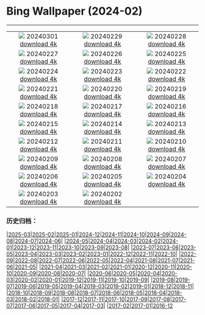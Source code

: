 # Bing Wallpaper (2024-02)
**************
| | | |
| :----: | :----: | :----: |
| ![](https://www.bing.com/th?id=OHR.CinqueTorriCortina_IT-IT1456925506_1920x1080.jpg) 20240301 [download 4k](https://www.bing.com/th?id=OHR.CinqueTorriCortina_IT-IT1456925506_UHD.jpg) | ![](https://www.bing.com/th?id=OHR.LeapingSquirrel_IT-IT0733873049_1920x1080.jpg) 20240229 [download 4k](https://www.bing.com/th?id=OHR.LeapingSquirrel_IT-IT0733873049_UHD.jpg) | ![](https://www.bing.com/th?id=OHR.BamburghCastleUK_IT-IT5518925488_1920x1080.jpg) 20240228 [download 4k](https://www.bing.com/th?id=OHR.BamburghCastleUK_IT-IT5518925488_UHD.jpg) |
| ![](https://www.bing.com/th?id=OHR.PolarBearCubs_IT-IT9998741209_1920x1080.jpg) 20240227 [download 4k](https://www.bing.com/th?id=OHR.PolarBearCubs_IT-IT9998741209_UHD.jpg) | ![](https://www.bing.com/th?id=OHR.GrandCanyonWinter_IT-IT9629342558_1920x1080.jpg) 20240226 [download 4k](https://www.bing.com/th?id=OHR.GrandCanyonWinter_IT-IT9629342558_UHD.jpg) | ![](https://www.bing.com/th?id=OHR.MtPrevostDuncan_IT-IT3250174651_1920x1080.jpg) 20240225 [download 4k](https://www.bing.com/th?id=OHR.MtPrevostDuncan_IT-IT3250174651_UHD.jpg) |
| ![](https://www.bing.com/th?id=OHR.GreenfinchesBattle_IT-IT1304906662_1920x1080.jpg) 20240224 [download 4k](https://www.bing.com/th?id=OHR.GreenfinchesBattle_IT-IT1304906662_UHD.jpg) | ![](https://www.bing.com/th?id=OHR.HaghartsinMonastery_IT-IT8194609337_1920x1080.jpg) 20240223 [download 4k](https://www.bing.com/th?id=OHR.HaghartsinMonastery_IT-IT8194609337_UHD.jpg) | ![](https://www.bing.com/th?id=OHR.BrightonBoxes_IT-IT6630946422_1920x1080.jpg) 20240222 [download 4k](https://www.bing.com/th?id=OHR.BrightonBoxes_IT-IT6630946422_UHD.jpg) |
| ![](https://www.bing.com/th?id=OHR.YosemiteFirefall_IT-IT1880342554_1920x1080.jpg) 20240221 [download 4k](https://www.bing.com/th?id=OHR.YosemiteFirefall_IT-IT1880342554_UHD.jpg) | ![](https://www.bing.com/th?id=OHR.PeakDistrictNP_IT-IT5172127370_1920x1080.jpg) 20240220 [download 4k](https://www.bing.com/th?id=OHR.PeakDistrictNP_IT-IT5172127370_UHD.jpg) | ![](https://www.bing.com/th?id=OHR.CarnavalTenerife_IT-IT6859565404_1920x1080.jpg) 20240219 [download 4k](https://www.bing.com/th?id=OHR.CarnavalTenerife_IT-IT6859565404_UHD.jpg) |
| ![](https://www.bing.com/th?id=OHR.DominicaWhales_IT-IT8820553852_1920x1080.jpg) 20240218 [download 4k](https://www.bing.com/th?id=OHR.DominicaWhales_IT-IT8820553852_UHD.jpg) | ![](https://www.bing.com/th?id=OHR.LakeDolomites_IT-IT2963188233_1920x1080.jpg) 20240217 [download 4k](https://www.bing.com/th?id=OHR.LakeDolomites_IT-IT2963188233_UHD.jpg) | ![](https://www.bing.com/th?id=OHR.BackyardBird_IT-IT6515911686_1920x1080.jpg) 20240216 [download 4k](https://www.bing.com/th?id=OHR.BackyardBird_IT-IT6515911686_UHD.jpg) |
| ![](https://www.bing.com/th?id=OHR.HippopotamusDay_IT-IT9950254763_1920x1080.jpg) 20240215 [download 4k](https://www.bing.com/th?id=OHR.HippopotamusDay_IT-IT9950254763_UHD.jpg) | ![](https://www.bing.com/th?id=OHR.BowingCrane_IT-IT9417947557_1920x1080.jpg) 20240214 [download 4k](https://www.bing.com/th?id=OHR.BowingCrane_IT-IT9417947557_UHD.jpg) | ![](https://www.bing.com/th?id=OHR.CarnevaleViareggio_IT-IT8940909658_1920x1080.jpg) 20240213 [download 4k](https://www.bing.com/th?id=OHR.CarnevaleViareggio_IT-IT8940909658_UHD.jpg) |
| ![](https://www.bing.com/th?id=OHR.GiantTortoise_IT-IT7539494378_1920x1080.jpg) 20240212 [download 4k](https://www.bing.com/th?id=OHR.GiantTortoise_IT-IT7539494378_UHD.jpg) | ![](https://www.bing.com/th?id=OHR.FolegandrosGreece_IT-IT6602141211_1920x1080.jpg) 20240211 [download 4k](https://www.bing.com/th?id=OHR.FolegandrosGreece_IT-IT6602141211_UHD.jpg) | ![](https://www.bing.com/th?id=OHR.ChinaDragon_IT-IT5937378207_1920x1080.jpg) 20240210 [download 4k](https://www.bing.com/th?id=OHR.ChinaDragon_IT-IT5937378207_UHD.jpg) |
| ![](https://www.bing.com/th?id=OHR.PegadungRocks_IT-IT3929820367_1920x1080.jpg) 20240209 [download 4k](https://www.bing.com/th?id=OHR.PegadungRocks_IT-IT3929820367_UHD.jpg) | ![](https://www.bing.com/th?id=OHR.MtHoodOregon_IT-IT1426084840_1920x1080.jpg) 20240208 [download 4k](https://www.bing.com/th?id=OHR.MtHoodOregon_IT-IT1426084840_UHD.jpg) | ![](https://www.bing.com/th?id=OHR.StJamesPool_IT-IT1919954550_1920x1080.jpg) 20240207 [download 4k](https://www.bing.com/th?id=OHR.StJamesPool_IT-IT1919954550_UHD.jpg) |
| ![](https://www.bing.com/th?id=OHR.SanremoFestival_IT-IT4644793189_1920x1080.jpg) 20240206 [download 4k](https://www.bing.com/th?id=OHR.SanremoFestival_IT-IT4644793189_UHD.jpg) | ![](https://www.bing.com/th?id=OHR.WesternMonarchs_IT-IT2924035412_1920x1080.jpg) 20240205 [download 4k](https://www.bing.com/th?id=OHR.WesternMonarchs_IT-IT2924035412_UHD.jpg) | ![](https://www.bing.com/th?id=OHR.DevetashkaCave_IT-IT5414731780_1920x1080.jpg) 20240204 [download 4k](https://www.bing.com/th?id=OHR.DevetashkaCave_IT-IT5414731780_UHD.jpg) |
| ![](https://www.bing.com/th?id=OHR.LakeTahoeRock_IT-IT1070329112_1920x1080.jpg) 20240203 [download 4k](https://www.bing.com/th?id=OHR.LakeTahoeRock_IT-IT1070329112_UHD.jpg) | ![](https://www.bing.com/th?id=OHR.AlpineMarmot_IT-IT3513060995_1920x1080.jpg) 20240202 [download 4k](https://www.bing.com/th?id=OHR.AlpineMarmot_IT-IT3513060995_UHD.jpg) |  |

### 历史归档：

|[2025-03](bing/2025-03/2025-03.md)|[2025-02](bing/2025-02/2025-02.md)|[2025-01](bing/2025-01/2025-01.md)|[2024-12](bing/2024-12/2024-12.md)|[2024-11](bing/2024-11/2024-11.md)|[2024-10](bing/2024-10/2024-10.md)|[2024-09](bing/2024-09/2024-09.md)|[2024-08](bing/2024-08/2024-08.md)|[2024-07](bing/2024-07/2024-07.md)|[2024-06](bing/2024-06/2024-06.md)|
|[2024-05](bing/2024-05/2024-05.md)|[2024-04](bing/2024-04/2024-04.md)|[2024-03](bing/2024-03/2024-03.md)|[2024-02](bing/2024-02/2024-02.md)|[2024-01](bing/2024-01/2024-01.md)|[2023-12](bing/2023-12/2023-12.md)|[2023-11](bing/2023-11/2023-11.md)|[2023-10](bing/2023-10/2023-10.md)|[2023-09](bing/2023-09/2023-09.md)|[2023-08](bing/2023-08/2023-08.md)|
|[2023-07](bing/2023-07/2023-07.md)|[2023-06](bing/2023-06/2023-06.md)|[2023-05](bing/2023-05/2023-05.md)|[2023-04](bing/2023-04/2023-04.md)|[2023-03](bing/2023-03/2023-03.md)|[2023-02](bing/2023-02/2023-02.md)|[2023-01](bing/2023-01/2023-01.md)|[2022-12](bing/2022-12/2022-12.md)|[2022-11](bing/2022-11/2022-11.md)|[2022-10](bing/2022-10/2022-10.md)|
|[2022-09](bing/2022-09/2022-09.md)|[2022-08](bing/2022-08/2022-08.md)|[2022-07](bing/2022-07/2022-07.md)|[2022-06](bing/2022-06/2022-06.md)|[2022-05](bing/2022-05/2022-05.md)|[2022-04](bing/2022-04/2022-04.md)|[2021-08](bing/2021-08/2021-08.md)|[2021-07](bing/2021-07/2021-07.md)|[2021-06](bing/2021-06/2021-06.md)|[2021-05](bing/2021-05/2021-05.md)|
|[2021-04](bing/2021-04/2021-04.md)|[2021-03](bing/2021-03/2021-03.md)|[2021-02](bing/2021-02/2021-02.md)|[2021-01](bing/2021-01/2021-01.md)|[2020-12](bing/2020-12/2020-12.md)|[2020-11](bing/2020-11/2020-11.md)|[2020-10](bing/2020-10/2020-10.md)|[2020-09](bing/2020-09/2020-09.md)|[2020-08](bing/2020-08/2020-08.md)|[2020-07](bing/2020-07/2020-07.md)|
|[2020-06](bing/2020-06/2020-06.md)|[2020-05](bing/2020-05/2020-05.md)|[2020-04](bing/2020-04/2020-04.md)|[2020-03](bing/2020-03/2020-03.md)|[2020-02](bing/2020-02/2020-02.md)|[2020-01](bing/2020-01/2020-01.md)|[2019-12](bing/2019-12/2019-12.md)|[2019-11](bing/2019-11/2019-11.md)|[2019-10](bing/2019-10/2019-10.md)|[2019-09](bing/2019-09/2019-09.md)|
|[2019-08](bing/2019-08/2019-08.md)|[2019-07](bing/2019-07/2019-07.md)|[2019-06](bing/2019-06/2019-06.md)|[2019-05](bing/2019-05/2019-05.md)|[2019-04](bing/2019-04/2019-04.md)|[2019-03](bing/2019-03/2019-03.md)|[2019-02](bing/2019-02/2019-02.md)|[2019-01](bing/2019-01/2019-01.md)|[2018-12](bing/2018-12/2018-12.md)|[2018-11](bing/2018-11/2018-11.md)|
|[2018-10](bing/2018-10/2018-10.md)|[2018-09](bing/2018-09/2018-09.md)|[2018-08](bing/2018-08/2018-08.md)|[2018-07](bing/2018-07/2018-07.md)|[2018-06](bing/2018-06/2018-06.md)|[2018-05](bing/2018-05/2018-05.md)|[2018-04](bing/2018-04/2018-04.md)|[2018-03](bing/2018-03/2018-03.md)|[2018-02](bing/2018-02/2018-02.md)|[2018-01](bing/2018-01/2018-01.md)|
|[2017-12](bing/2017-12/2017-12.md)|[2017-11](bing/2017-11/2017-11.md)|[2017-10](bing/2017-10/2017-10.md)|[2017-09](bing/2017-09/2017-09.md)|[2017-08](bing/2017-08/2017-08.md)|[2017-07](bing/2017-07/2017-07.md)|[2017-06](bing/2017-06/2017-06.md)|[2017-05](bing/2017-05/2017-05.md)|[2017-04](bing/2017-04/2017-04.md)|[2017-03](bing/2017-03/2017-03.md)|
|[2017-02](bing/2017-02/2017-02.md)|[2017-01](bing/2017-01/2017-01.md)|[2016-12](bing/2016-12/2016-12.md)